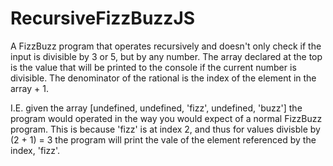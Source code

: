 # RecursiveFizzBuzzJS
A FizzBuzz program that operates recursively and doesn't only check if the input is divisible by 3 or 5, but by any number.
The array declared at the top is the value that will be printed to the console if the current number is divisible.
The denominator of the rational is the index of the element in the array + 1.

I.E. given the array [undefined, undefined, 'fizz', undefined, 'buzz'] the program would operated in the way you would expect of
a normal FizzBuzz program. This is because 'fizz' is at index 2, and thus for values divisble by (2 + 1) = 3 the program will print the vale of the element referenced by the index, 'fizz'.
